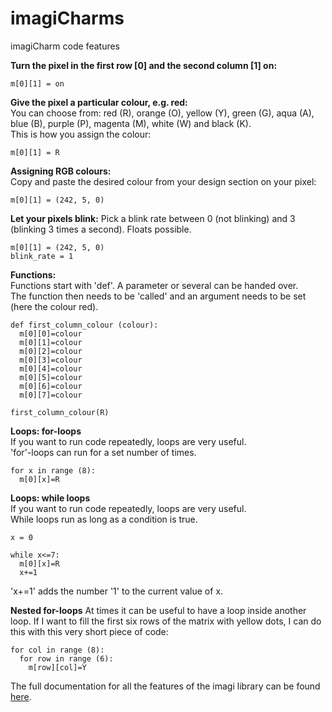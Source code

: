 # imagiCharms

imagiCharm code features

**Turn the pixel in the first row [0] and the second column [1] on:** 
```
m[0][1] = on
```

**Give the pixel a particular colour, e.g. red:**  
You can choose from: red (R), orange (O), yellow (Y), green (G), aqua (A), blue (B), purple (P), magenta (M), white (W) and black (K).  
This is how you assign the colour: 
```
m[0][1] = R
```

**Assigning RGB colours:**  
Copy and paste the desired colour from your design section on your pixel: 
```
m[0][1] = (242, 5, 0)
```

**Let your pixels blink:**
Pick a blink rate between 0 (not blinking) and 3 (blinking 3 times a second). Floats possible. 
```
m[0][1] = (242, 5, 0)
blink_rate = 1
```
**Functions:**  
Functions start with 'def'. A parameter or several can be handed over.  
The function then needs to be 'called' and an argument needs to be set (here the colour red). 
```
def first_column_colour (colour):
  m[0][0]=colour
  m[0][1]=colour
  m[0][2]=colour
  m[0][3]=colour
  m[0][4]=colour
  m[0][5]=colour
  m[0][6]=colour
  m[0][7]=colour

first_column_colour(R)
```
**Loops: for-loops**  
If you want to run code repeatedly, loops are very useful.  
'for'-loops can run for a set number of times.  
```
for x in range (8):
  m[0][x]=R
```

**Loops: while loops**  
If you want to run code repeatedly, loops are very useful.  
While loops run as long as a condition is true.  

```
x = 0

while x<=7:
  m[0][x]=R
  x+=1
```
'x+=1' adds the number '1' to the current value of x.  

**Nested for-loops**
At times it can be useful to have a loop inside another loop. 
If I want to fill the first six rows of the matrix with yellow dots, I can do this with this very short piece of code: 
```
for col in range (8):
  for row in range (6):
    m[row][col]=Y
```

The full documentation for all the features of the imagi library can be found [here](https://imagilabs.notion.site/Documentation-6abe65e2127c455d942eea5820d19587). 

